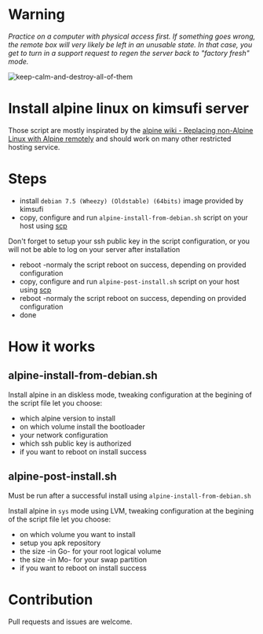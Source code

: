 # Warning

*Practice on a computer with physical access first. If something goes wrong, the remote box will very likely be left in an unusable state. In that case, you get to turn in a support request to regen the server back to "factory fresh" mode.*

![keep-calm-and-destroy-all-of-them](http://image.spreadshirtmedia.com/image-server/v1/compositions/101914373/views/1,width=280,height=280,appearanceId=1.png)

# Install alpine linux on kimsufi server

Those script are mostly inspirated by the [alpine wiki - Replacing non-Alpine Linux with Alpine remotely](http://wiki.alpinelinux.org/wiki/Replacing_non-Alpine_Linux_with_Alpine_remotely) and should work on many other restricted hosting service.

# Steps

- install `debian 7.5 (Wheezy) (Oldstable) (64bits)` image provided by kimsufi
- copy, configure and run `alpine-install-from-debian.sh` script on your host using [scp](http://linux.die.net/man/1/scp)

Don't forget to setup your ssh public key in the script configuration, or you will not be able to log on your server after installation

- reboot -normaly the script reboot on success, depending on provided configuration
- copy, configure and run `alpine-post-install.sh` script on your host using [scp](http://linux.die.net/man/1/scp)
- reboot -normaly the script reboot on success, depending on provided configuration
- done

# How it works

## alpine-install-from-debian.sh

Install alpine in an diskless mode, tweaking configuration at the begining of the script file let you choose:

- which alpine version to install
- on which volume install the bootloader
- your network configuration
- which ssh public key is authorized
- if you want to reboot on install success

## alpine-post-install.sh

Must be run after a successful install using `alpine-install-from-debian.sh`

Install alpine in `sys` mode using LVM, tweaking configuration at the begining of the script file let you choose:

- on which volume you want to install
- setup you apk repository
- the size -in Go- for your root logical volume
- the size -in Mo- for your swap partition
- if you want to reboot on install success

# Contribution

Pull requests and issues are welcome.
